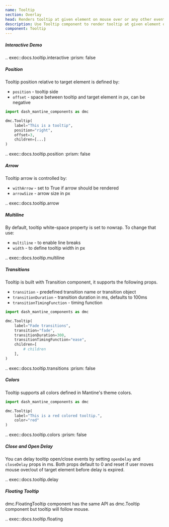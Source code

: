 ```yaml
---
name: Tooltip
section: Overlay
head: Renders tooltip at given element on mouse over or any other event.
description: Use Tooltip component to render tooltip at given element on mouse over or any other event
component: Tooltip
---
```


##### Interactive Demo

.. exec::docs.tooltip.interactive
    :prism: false

##### Position

Tooltip position relative to target element is defined by:

* `position` - tooltip side
* `offset` - space between tooltip and target element in px, can be negative

```python
import dash_mantine_components as dmc

dmc.Tooltip(
    label="This is a tooltip",
    position="right",
    offset=3,
    children=[...]
)
```

.. exec::docs.tooltip.position
    :prism: false

##### Arrow

Tooltip arrow is controlled by:

* `withArrow` - set to True if arrow should be rendered
* `arrowSize` - arrow size in px

.. exec::docs.tooltip.arrow

##### Multiline

By default, tooltip white-space property is set to nowrap. To change that use:

* `multiline` - to enable line breaks
* `width` - to define tooltip width in px

.. exec::docs.tooltip.multiline

##### Transitions

Tooltip is built with Transition component, it supports the following props.

* `transition` - predefined transition name or transition object
* `transitionDuration` - transition duration in ms, defaults to 100ms
* `transitionTimingFunction` - timing function

```python
import dash_mantine_components as dmc

dmc.Tooltip(
    label="Fade transitions",
    transition="fade",
    transitionDuration=300,
    transitionTimingFunction="ease",
    children=[
        # children
    ],
)
```

.. exec::docs.tooltip.transitions
    :prism: false

##### Colors

Tooltip supports all colors defined in Mantine's theme colors.

```python
import dash_mantine_components as dmc

dmc.Tooltip(
    label="This is a red colored tooltip.",
    color="red"
)
```

.. exec::docs.tooltip.colors
    :prism: false

##### Close and Open Delay

You can delay tooltip open/close events by setting `openDelay` and `closeDelay` props in ms. Both props default to 0 
and reset if user moves mouse over/out of target element before delay is expired.

.. exec::docs.tooltip.delay

##### Floating Tooltip

dmc.FloatingTooltip component has the same API as dmc.Tooltip component but tooltip will follow mouse.

.. exec::docs.tooltip.floating
